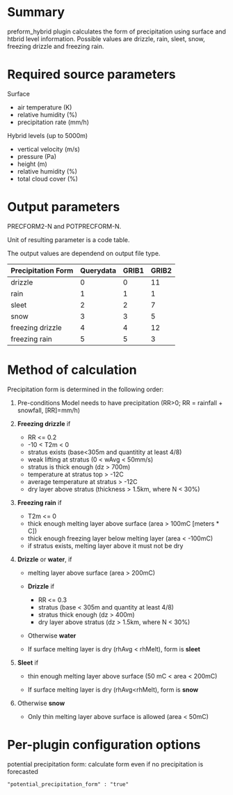 # Summary

preform_hybrid plugin calculates the form of precipitation using surface and htbrid level information. Possible values are drizzle, rain, sleet, snow, freezing drizzle and freezing rain.

# Required source parameters

Surface 

* air temperature (K)
* relative humidity (%)
* precipitation rate (mm/h)

Hybrid levels (up to 5000m)

* vertical velocity (m/s)
* pressure (Pa)
* height (m)
* relative humidity (%)
* total cloud cover (%)

# Output parameters

PRECFORM2-N and POTPRECFORM-N.

Unit of resulting parameter is a code table.

The output values are dependend on output file type.

| Precipitation Form | Querydata | GRIB1 | GRIB2 |
|---|---|---|---|
| drizzle | 0 | 0 | 11 | 
| rain  | 1 | 1 | 1 |
| sleet  | 2 | 2 | 7 | 
| snow | 3 | 3 | 5 | 
| freezing drizzle | 4 | 4 | 12 | 
| freezing rain | 5 | 5 | 3 | 


# Method of calculation

Precipitation form is determined in the following order:

1. Pre-conditions
  Model needs to have precipitation (RR>0; RR = rainfall + snowfall, [RR]=mm/h)

2. **Freezing drizzle** if
   * RR <= 0.2
   * -10 < T2m < 0
   * stratus exists (base<305m and quantitity at least 4/8)
   * weak lifting at stratus (0 < wAvg < 50mm/s)
   * stratus is thick enough (dz > 700m)
   * temperature at stratus top > -12C
   * average temperature at stratus > -12C
   * dry layer above stratus (thickness > 1.5km, where N < 30%)

3. **Freezing rain** if
   * T2m <= 0
   * thick enough melting layer above surface (area > 100mC [meters * C])
   * thick enough freezing layer below melting layer (area < -100mC)
   * if stratus exists, melting layer above it must not be dry

4. **Drizzle** or **water**, if
   * melting layer above surface (area > 200mC)

    * **Drizzle** if
      * RR <= 0.3
      * stratus (base < 305m and quantity at least 4/8)
      * stratus thick enough (dz > 400m)
      * dry layer above stratus (dz > 1.5km, where N < 30%)

    * Otherwise **water**

    * If surface melting layer is dry (rhAvg < rhMelt), form is **sleet**

4. **Sleet** if
    * thin enough melting layer above surface (50 mC < area < 200mC)

    * If surface melting layer is dry (rhAvg<rhMelt), form is **snow**

5. Otherwise **snow**
   * Only thin melting layer above surface is allowed (area < 50mC)

# Per-plugin configuration options

potential precipitation form: calculate form even if no precipitation is forecasted

    "potential_precipitation_form" : "true"

